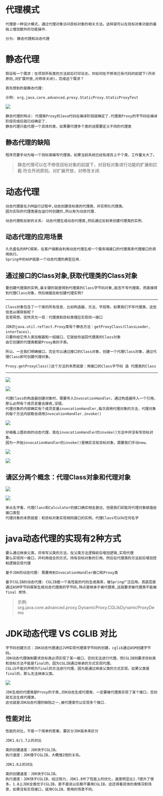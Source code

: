 # 代理模式

    代理是一种设计模式，通过代理对象访问目标对象的相关方法。这样就可以在目标对象功能的基础上增加额外的功能操作.
    
    分为: 静态代理和动态代理

# 静态代理

    假设有一个需求：在项目所有类的方法前后打印日志。你如何在不修改已有代码的前提下(开闭原则,对扩展开放,对修改关闭)，完成这个需求？
    
    首先想到的是静态代理:

    示例: org.java.core.advanced.proxy.StaticProxy.StaticProxyTest

![](../pics/静态代理图.jpg)

    静态代理的特点: 代理类Proxy的Java代码在编译阶段就确定了.代理类Proxy的字节码在编译阶段完成后就已经确定了.
    静态代理只能代理一个具体的类，如果要代理多个类的话需要定义不同的代理类

## 静态代理的缺陷

    程序员要手动为每一个目标类编写代理类。如果当前系统已经有成百上千个类，工作量太大了。

>静态代理可以在不修改目标对象的前提下，对目标对象进行功能的扩展和拦截.符合开闭原则。对扩展开放，对修改关闭.

# 动态代理

    动态代理是在JVM运行过程中,动态创建目标类的代理类，并实例化代理类。
    因为实际的代理类是在运行时创建的,所以称为动态代理.

    动态代理和反射的关系: 动态代理生成动态代理类,然后通过反射来创建代理类的实例.

## 动态代理的应用场景

    久负盛名的RPC框架，在客户端都会利用动态代理生成一个服务端接口的代理类来代理接口的调用执行。
    Spring中的AOP就是一个动态代理的典型应用.

## 通过接口的Class对象,获取代理类的Class对象

    要创建代理类的实例,最关键的就是得到代理类的Class字节码对象,能否不写代理类，而直接得到代理Class对象，然后根据反射创建代理实例?

---
    Class对象包含了一个类的所有信息，比如构造器、方法、字段等。如果我们不写代理类，这些信息从哪获取呢？
    苦思冥想，突然灵光一现：代理类和目标类理应实现同一接口

    JDK的java.util.reflect.Proxy类有个静态方法：getProxyClass(ClassLoader, interfaces)，
    只要你给它传入类加载器和一组接口，它就给你返回代理类的Class对象
    由它创建的代理类都是Proxy类的子类。

    所以，一旦我们明确接口，完全可以通过接口的Class对象，创建一个代理Class对象，通过代理Class即可创建代理对象。
    
    Proxy.getProxyClass()这个方法的本质就是：用接口的Class字节码 造 代理类的Class
---

![](../pics/动态代理01.jpg)

![](../pics/动态代理02.jpg)

    代理Class的构造器创建对象时，需要传入InvocationHandler。通过构造器传入一个引用，那么必然有个成员变量去接收,没错，
    代理对象的内部确实有个成员变量invocationHandler,每次调用代理对象的方法，代理对象的每个方法内部都会调用InvocationHandler.invoke()

![](../pics/动态代理04.jpg)

    仔细看上图右侧的动态代理，我在invocationHandler的invoke()方法中并没有写目标对象。
    因为一开始invocationHandler的invoke()里确实没有目标对象，需要我们手动new。

![](../pics/动态代理05.jpg)

![](../pics/动态代理06.jpg)

## 请区分两个概念：代理Class对象和代理对象

![](../pics/动态代理07.jpg)

![](../pics/动态代理08.jpg)

    单从名字看，代理Class和Calculator的接口确实相去甚远，但是我们却能将代理对象赋值给接口类型
    代理对象的本质就是：和目标对象实现相同接口的实例。代理Class可以叫任何名字

# java动态代理的实现有2种方式

    要么通过继承父类，并改写父类的方法，在父类方法逻辑前后增加逻辑,实现代理
    要么实现同一接口，并利用组合的方式，持有目标对象的引用，然后在代理类的方法前后增加控制逻辑实现代理

    基于JDK的动态代理: 需要用到InvocationHandler接口和Proxy类
    
    基于CGLIB的动态代理: CGLIB是一个高性能的代码生成类库，被Spring广泛应用。其底层是通过ASM字节码框架生成动态代理类的字节码,特点是继承于被代理类,这就要求被代理类不能被 final 修饰.

>示例: org.java.core.advanced.proxy.DynamicProxy.CGLibDynamicProxyDemo

# JDK动态代理 VS CGLIB 对比

    字节码创建方式：JDK动态代理通过JVM实现代理类字节码的创建，cglib通过ASM创建字节码。
    JDK动态代理强制要求目标类必须实现了某一接口，否则无法进行代理。而CGLIB则要求目标类和目标方法不能是final的，因为CGLIB通过继承的方式实现代理。
    CGLib不能对声明为final的方法进行代理，因为是通过继承父类的方式实现，如果父类是final的，那么无法继承父类。
    
![](pics/jdk生成的代理类的继承关系.png)

    JDK生成的代理类是Proxy的子类,JDK动态生成代理类，一定要被代理类实现了某个接口，否则就无法生成代理类，
    这也就是JDK动态代理的缺陷之一,被代理类可以实现多个接口.

## 性能对比

    性能的对比，不是一个简单的答案，要区分JDK版本来区分

    JDK1.6/1.7上的对比
    
    类的创建速度：JDK快于CGLIB。
    执行速度：JDK慢于CGLIB，大概慢2倍的关系。
    
    JDK1.8上的对比
    
    类的创建速度：JDK快于CGLIB。
    执行速度：JDK快于CGLIB，经过努力，JDK1.8作了性能上的优化，速度明显比1.7提升了很多。1.8上JDK全面优于CGLIB，是不是说以后都不要用CGLIB，这还得看具体的类情况和场景，如果没有实现接口，就用CGLIB，使用的场景不同。
